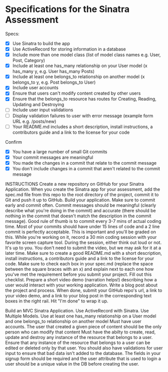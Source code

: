 # Specifications for the Sinatra Assessment

Specs:
- [x] Use Sinatra to build the app
- [X] Use ActiveRecord for storing information in a database
- [X] Include more than one model class (list of model class names e.g. User, Post, Category)
- [X] Include at least one has_many relationship on your User model (x has_many y, e.g. User has_many Posts)
- [X] Include at least one belongs_to relationship on another model (x belongs_to y, e.g. Post belongs_to User)
- [X] Include user accounts
- [X] Ensure that users can't modify content created by other users
- [X] Ensure that the belongs_to resource has routes for Creating, Reading, Updating and Destroying
- [ ] Include user input validations
- [ ] Display validation failures to user with error message (example form URL e.g. /posts/new)
- [ ] Your README.md includes a short description, install instructions, a contributors guide and a link to the license for your code

Confirm
- [X] You have a large number of small Git commits
- [X] Your commit messages are meaningful
- [X] You made the changes in a commit that relate to the commit message
- [X] You don't include changes in a commit that aren't related to the commit message

INSTRUCTIONS
Create a new repository on GitHub for your Sinatra Application.
When you create the Sinatra app for your assessment, add the spec.md file from this repo to the root directory of the project, commit it to Git and push it up to GitHub.
Build your application. Make sure to commit early and commit often. Commit messages should be meaningful (clearly describe what you're doing in the commit) and accurate (there should be nothing in the commit that doesn't match the description in the commit message). Good rule of thumb is to commit every 3-7 mins of actual coding time. Most of your commits should have under 15 lines of code and a 2 line commit is perfectly acceptable. This is important and you'll be graded on this.
While you're working on it, record a 30 min coding session with your favorite screen capture tool. During the session, either think out loud or not. It's up to you. You don't need to submit the video, but we may ask for it at a later time.
Make sure to create a good README.md with a short description, install instructions, a contributors guide and a link to the license for your code.
Make sure to check each box in your spec.md (replace the space between the square braces with an x) and explain next to each one how you've met the requirement before you submit your project.
Fill out this checklist.
Prepare a short video demo (narration helps!) describing how a user would interact with your working application.
Write a blog post about the project and process.
When done, submit your GitHub repo's url, a link to your video demo, and a link to your blog post in the corresponding text boxes in the right rail. Hit "I'm done" to wrap it up.


Build an MVC Sinatra Application.
Use ActiveRecord with Sinatra.
Use Multiple Models.
Use at least one has_many relationship on a User model and one belongs_to relationship on another model
Must have user accounts. The user that created a given piece of content should be the only person who can modify that content
Must have the abilty to create, read, update and destroy any instance of the resource that belongs to a user.
Ensure that any instance of the resource that belongs to a user can be edited or deleted only by that user.
You should also have validations for user input to ensure that bad data isn't added to the database. The fields in your signup form should be required and the user attribute that is used to login a user should be a unique value in the DB before creating the user.
